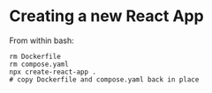 # Creating a new React App
From within bash:
```
rm Dockerfile
rm compose.yaml
npx create-react-app .
# copy Dockerfile and compose.yaml back in place
```
